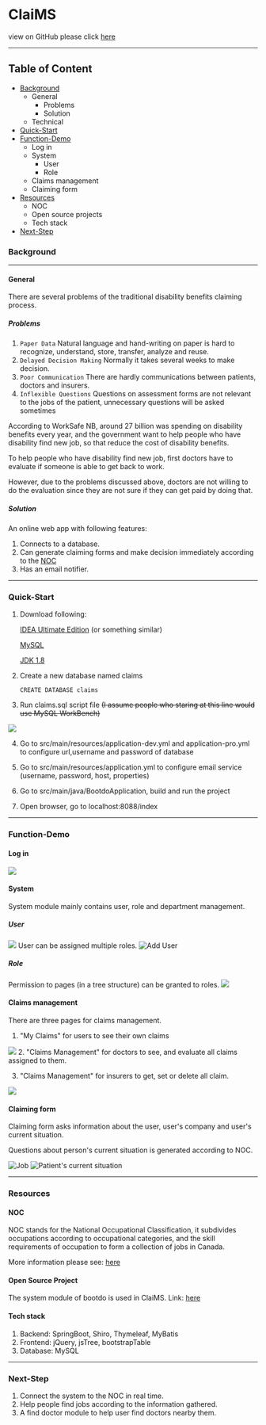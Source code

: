 # ClaiMS
view on GitHub please click [here](https://github.com/Gentalmang/ClaiMS)
***

## Table of Content
* [Background](#Background)
  * General
    *  Problems
    *  Solution
  * Technical
* [Quick-Start](#Quick-Start)
* [Function-Demo](#Function-Demo)
  * Log in
  * System
    * User
    * Role
  * Claims management
  * Claiming form
* [Resources](#Resources)
  * NOC
  * Open source projects
  * Tech stack
* [Next-Step](#Next-Step)




### Background

***

#### General
There are several problems of the traditional disability benefits claiming process.

##### Problems
1.  `Paper Data` Natural language and hand-writing on paper is hard to recognize, understand, store, transfer, analyze and reuse.
2.  `Delayed Decision Making` Normally it takes several weeks to make decision.  
3.  `Poor Communication` There are hardly communications between patients, doctors and insurers.
4.  `Inflexible Questions` Questions on assessment forms are not relevant to the jobs of the patient, unnecessary questions will be asked sometimes

According to WorkSafe NB, around 27 billion was spending on disability benefits every year,
and the government want to help people who have disability find new job, 
so that reduce the cost of disability benefits.

To help people who have disability find new job,
first doctors have to evaluate if someone is able to get back to work.

However, due to the problems discussed above, doctors are not willing to do 
the evaluation since they are not sure if they can get paid by doing that.

##### Solution
An online web app with following features:

1. Connects to a database.
2. Can generate claiming forms and make decision immediately according to the [NOC](#NOC)
3. Has an email notifier.

***

### Quick-Start

1. Download following:
   
    [IDEA Ultimate Edition](https://www.jetbrains.com/idea/download/#section=windows) (or something similar)
   
    [MySQL](https://dev.mysql.com/downloads/mysql/)

    [JDK 1.8](https://www.oracle.com/ca-en/java/technologies/javase/javase-jdk8-downloads.html)

2. Create a new database named claims 
    
   `CREATE DATABASE claims`
3. Run claims.sql script file ~~(I assume people who staring at this line would use MySQL WorkBench)~~
   
![](/img/runScript.jpg)

4. Go to src/main/resources/application-dev.yml and application-pro.yml to configure url,username and password of database

5. Go to src/main/resources/application.yml to configure email service (username, password, host, properties)

6. Go to src/main/java/BootdoApplication, build and run the project

7. Open browser, go to localhost:8088/index

***

### Function-Demo
#### Log in
![](/img/logIn.jpg)
#### System
System module mainly contains user, role and department management. 
##### User
![](/img/InkeduserManagement.jpg)
User can be assigned multiple roles.
![Add User](/img/InkedAddUser.jpg)
##### Role
Permission to pages (in a tree structure) can be granted to roles. 
![](/img/permission.jpg)
#### Claims management
There are three pages for claims management.
1. "My Claims" for users to see their own claims

![](/img/userClaims.jpg)
2. "Claims Management" for doctors to see, and evaluate all claims assigned to them.

3. "Claims Management" for insurers to get, set or delete all claim.

![](/img/allClaims.jpg)

#### Claiming form
Claiming form asks information about the user, user's company and user's current situation.

Questions about person's current situation is generated according to NOC.

![Job](/img/jobInfo.jpg)
![Patient's current situation](/img/Inkedpatient'sSituation.jpg)

***

### Resources
#### NOC
NOC stands for the National Occupational Classification, it subdivides occupations 
according to occupational categories, and the skill requirements of occupation to form
a collection of jobs in Canada.

More information please see: [here](https://noc.esdc.gc.ca/)

#### Open Source Project
The system module of bootdo is used in ClaiMS. Link: [here](https://github.com/lcg0124/bootdo)

#### Tech stack
1. Backend: SpringBoot, Shiro, Thymeleaf, MyBatis
2. Frontend: jQuery, jsTree, bootstrapTable
3. Database: MySQL

***

### Next-Step
1. Connect the system to the NOC in real time.
2. Help people find jobs according to the information gathered.
3. A find doctor module to help user find doctors nearby them.
